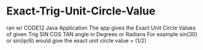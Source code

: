 # Exact-Trig-Unit-Circle-Value
ran w/ CODE12 Java Application
The app gives the Exact Unit Circle Values of given Trig SIN COS TAN angle in Degrees or Radians
For example sin(30) or sin(ip/6) would give the exact unit circle value = (1/2)
